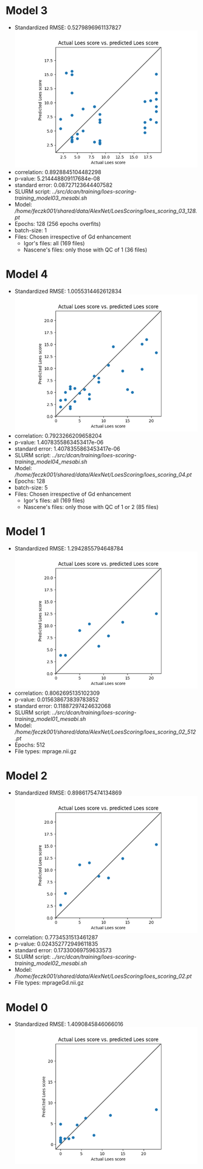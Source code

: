 # Model 3
* Standardized RMSE: 0.5279896961137827
![Model 3](./img/loes_scoring_03_128.png "Model 3")
* correlation:    0.8928845104482298
* p-value:        5.214448809117684e-08
* standard error: 0.08727123644407582
* SLURM script: *../src/dcan/training/loes-scoring-training_model03_mesabi.sh*
* Model: */home/feczk001/shared/data/AlexNet/LoesScoring/loes_scoring_03_128.pt*
* Epochs: 128 (256 epochs overfits)
* batch-size: 1
* Files: Chosen irrespective of Gd enhancement
  * Igor's files: all (169 files)
  * Nascene's files: only those with QC of 1 (36 files)

# Model 4
* Standardized RMSE: 1.0055314462612834
![Model 4](./img/loes_scoring_04.png "Model 4")
* correlation:    0.7923266209658204
* p-value:        1.4078355863453417e-06
* standard error: 1.4078355863453417e-06
* SLURM script: *../src/dcan/training/loes-scoring-training_model04_mesabi.sh*
* Model: */home/feczk001/shared/data/AlexNet/LoesScoring/loes_scoring_04.pt*
* Epochs: 128
* batch-size: 5
* Files: Chosen irrespective of Gd enhancement
  * Igor's files: all (169 files)
  * Nascene's files: only those with QC of 1 or 2 (85 files)

# Model 1
* Standardized RMSE: 1.2942855794648784
![Model 1](./img/model02_512.png "Model 0")
* correlation:    0.8062695135102309
* p-value:        0.015638673839783852
* standard error: 0.11887297424632068
* SLURM script: *../src/dcan/training/loes-scoring-training_model01_mesabi.sh*
* Model: */home/feczk001/shared/data/AlexNet/LoesScoring/loes_scoring_02_512.pt*
* Epochs: 512
* File types: mprage.nii.gz

# Model 2
* Standardized RMSE: 0.8986175474134869
![Model 2](./img/model02.png "Model 0")
* correlation:    0.7734531513461287
* p-value:        0.024352772949611835
* standard error: 0.17330069759633573
* SLURM script: *../src/dcan/training/loes-scoring-training_model02_mesabi.sh*
* Model: */home/feczk001/shared/data/AlexNet/LoesScoring/loes_scoring_02.pt*
* File types: mprageGd.nii.gz

# Model 0
* Standardized RMSE: 1.4090845846066016
![Model 0](./img/model0.png "Model 0")

